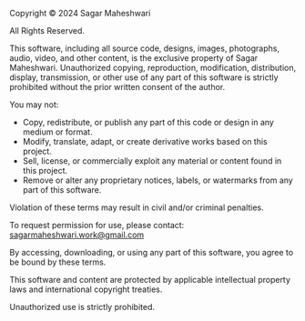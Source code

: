 Copyright © 2024 Sagar Maheshwari

All Rights Reserved.

This software, including all source code, designs, images, photographs, audio, video, and other content, is the exclusive property of Sagar Maheshwari. Unauthorized copying, reproduction, modification, distribution, display, transmission, or other use of any part of this software is strictly prohibited without the prior written consent of the author.

You may not:
- Copy, redistribute, or publish any part of this code or design in any medium or format.
- Modify, translate, adapt, or create derivative works based on this project.
- Sell, license, or commercially exploit any material or content found in this project.
- Remove or alter any proprietary notices, labels, or watermarks from any part of this software.

Violation of these terms may result in civil and/or criminal penalties.

To request permission for use, please contact:
sagarmaheshwari.work@gmail.com

By accessing, downloading, or using any part of this software, you agree to be bound by these terms.

This software and content are protected by applicable intellectual property laws and international copyright treaties.

Unauthorized use is strictly prohibited.
